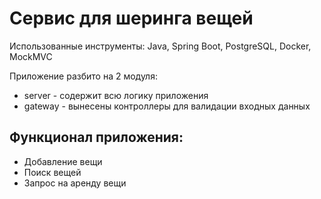 # Сервис для шеринга вещей
Использованные инструменты: Java, Spring Boot, PostgreSQL, Docker, MockMVC

Приложение разбито на 2 модуля:
* server - содержит всю логику приложения
* gateway - вынесены контроллеры для валидации входных данных

## Функционал приложения:
* Добавление вещи
* Поиск вещей
* Запрос на аренду вещи